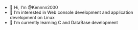 - 👋 Hi, I’m @Kennnn2000
- 👀 I’m interested in Web console development and application development on Linux 
- 🌱 I’m currently learning C and DataBase development

<!---
Kennnn2000/Kennnn2000 is a ✨ special ✨ repository because its `README.md` (this file) appears on your GitHub profile.
You can click the Preview link to take a look at your changes.
--->
